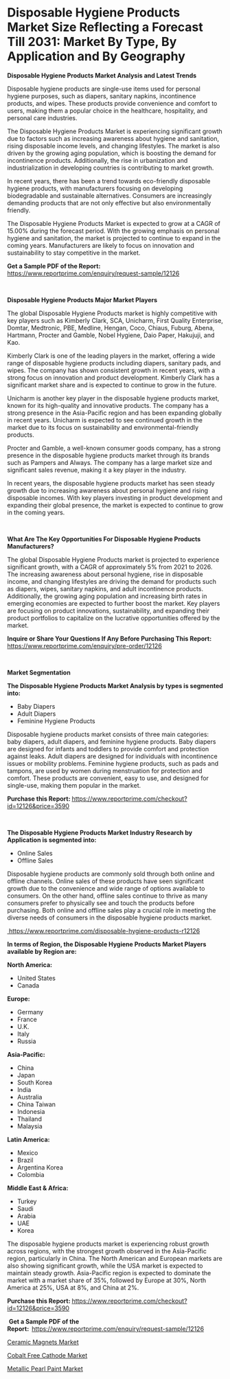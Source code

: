 <p><h1>Disposable Hygiene Products Market Size Reflecting a Forecast Till 2031: Market By Type, By Application and By Geography</h1></p><p><strong>Disposable Hygiene Products Market Analysis and Latest Trends</strong></p>
<p><p>Disposable hygiene products are single-use items used for personal hygiene purposes, such as diapers, sanitary napkins, incontinence products, and wipes. These products provide convenience and comfort to users, making them a popular choice in the healthcare, hospitality, and personal care industries.</p><p>The Disposable Hygiene Products Market is experiencing significant growth due to factors such as increasing awareness about hygiene and sanitation, rising disposable income levels, and changing lifestyles. The market is also driven by the growing aging population, which is boosting the demand for incontinence products. Additionally, the rise in urbanization and industrialization in developing countries is contributing to market growth.</p><p>In recent years, there has been a trend towards eco-friendly disposable hygiene products, with manufacturers focusing on developing biodegradable and sustainable alternatives. Consumers are increasingly demanding products that are not only effective but also environmentally friendly.</p><p>The Disposable Hygiene Products Market is expected to grow at a CAGR of 15.00% during the forecast period. With the growing emphasis on personal hygiene and sanitation, the market is projected to continue to expand in the coming years. Manufacturers are likely to focus on innovation and sustainability to stay competitive in the market.</p></p>
<p><strong>Get a Sample PDF of the Report:&nbsp;</strong> <a href="https://www.reportprime.com/enquiry/request-sample/12126">https://www.reportprime.com/enquiry/request-sample/12126</a></p>
<p>&nbsp;</p>
<p><strong>Disposable Hygiene Products Major Market Players</strong></p>
<p><p>The global Disposable Hygiene Products market is highly competitive with key players such as Kimberly Clark, SCA, Unicharm, First Quality Enterprise, Domtar, Medtronic, PBE, Medline, Hengan, Coco, Chiaus, Fuburg, Abena, Hartmann, Procter and Gamble, Nobel Hygiene, Daio Paper, Hakujuji, and Kao.</p><p>Kimberly Clark is one of the leading players in the market, offering a wide range of disposable hygiene products including diapers, sanitary pads, and wipes. The company has shown consistent growth in recent years, with a strong focus on innovation and product development. Kimberly Clark has a significant market share and is expected to continue to grow in the future.</p><p>Unicharm is another key player in the disposable hygiene products market, known for its high-quality and innovative products. The company has a strong presence in the Asia-Pacific region and has been expanding globally in recent years. Unicharm is expected to see continued growth in the market due to its focus on sustainability and environmental-friendly products.</p><p>Procter and Gamble, a well-known consumer goods company, has a strong presence in the disposable hygiene products market through its brands such as Pampers and Always. The company has a large market size and significant sales revenue, making it a key player in the industry.</p><p>In recent years, the disposable hygiene products market has seen steady growth due to increasing awareness about personal hygiene and rising disposable incomes. With key players investing in product development and expanding their global presence, the market is expected to continue to grow in the coming years.</p></p>
<p>&nbsp;</p>
<p><strong>What Are The Key Opportunities For Disposable Hygiene Products Manufacturers?</strong></p>
<p><p>The global Disposable Hygiene Products market is projected to experience significant growth, with a CAGR of approximately 5% from 2021 to 2026. The increasing awareness about personal hygiene, rise in disposable income, and changing lifestyles are driving the demand for products such as diapers, wipes, sanitary napkins, and adult incontinence products. Additionally, the growing aging population and increasing birth rates in emerging economies are expected to further boost the market. Key players are focusing on product innovations, sustainability, and expanding their product portfolios to capitalize on the lucrative opportunities offered by the market.</p></p>
<p><strong>Inquire or Share Your Questions If Any Before Purchasing This Report:</strong> <a href="https://www.reportprime.com/enquiry/pre-order/12126">https://www.reportprime.com/enquiry/pre-order/12126</a></p>
<p>&nbsp;</p>
<p><strong>Market Segmentation</strong></p>
<p><strong>The Disposable Hygiene Products Market Analysis by types is segmented into:</strong></p>
<p><ul><li>Baby Diapers</li><li>Adult Diapers</li><li>Feminine Hygiene Products</li></ul></p>
<p><p>Disposable hygiene products market consists of three main categories: baby diapers, adult diapers, and feminine hygiene products. Baby diapers are designed for infants and toddlers to provide comfort and protection against leaks. Adult diapers are designed for individuals with incontinence issues or mobility problems. Feminine hygiene products, such as pads and tampons, are used by women during menstruation for protection and comfort. These products are convenient, easy to use, and designed for single-use, making them popular in the market.</p></p>
<p><strong>Purchase this Report:&nbsp;</strong><a href="https://www.reportprime.com/checkout?id=12126&price=3590">https://www.reportprime.com/checkout?id=12126&price=3590</a></p>
<p>&nbsp;</p>
<p><strong>The Disposable Hygiene Products Market Industry Research by Application is segmented into:</strong></p>
<p><ul><li>Online Sales</li><li>Offline Sales</li></ul></p>
<p><p>Disposable hygiene products are commonly sold through both online and offline channels. Online sales of these products have seen significant growth due to the convenience and wide range of options available to consumers. On the other hand, offline sales continue to thrive as many consumers prefer to physically see and touch the products before purchasing. Both online and offline sales play a crucial role in meeting the diverse needs of consumers in the disposable hygiene products market.</p></p>
<p><a href="https://www.reportprime.com/disposable-hygiene-products-r12126">&nbsp;https://www.reportprime.com/disposable-hygiene-products-r12126</a></p>
<p><strong>In terms of Region, the Disposable Hygiene Products Market Players available by Region are:</strong></p>
<p>
    <p> <strong> North America: </strong>
        <ul>
            <li>United States</li>
            <li>Canada</li>
        </ul>
        </p> 
    <p> <strong> Europe: </strong>
        <ul>
            <li>Germany</li>
            <li>France</li>
            <li>U.K.</li>
            <li>Italy</li>
            <li>Russia</li>
        </ul>
        </p> 
    <p> <strong> Asia-Pacific: </strong>
        <ul>
            <li>China</li>
            <li>Japan</li>
            <li>South Korea</li>
            <li>India</li>
            <li>Australia</li>
            <li>China Taiwan</li>
            <li>Indonesia</li>
            <li>Thailand</li>
            <li>Malaysia</li>
        </ul>
        </p> 
    <p> <strong> Latin America: </strong>
        <ul>
            <li>Mexico</li>
            <li>Brazil</li>
            <li>Argentina Korea</li>
            <li>Colombia</li>
        </ul>
        </p> 
    <p> <strong> Middle East & Africa: </strong>
        <ul>
            <li>Turkey</li>
            <li>Saudi</li>
            <li>Arabia</li>
            <li>UAE</li>
            <li>Korea</li>
        </ul>
    </p>
    </p>
<p><p>The disposable hygiene products market is experiencing robust growth across regions, with the strongest growth observed in the Asia-Pacific region, particularly in China. The North American and European markets are also showing significant growth, while the USA market is expected to maintain steady growth. Asia-Pacific region is expected to dominate the market with a market share of 35%, followed by Europe at 30%, North America at 25%, USA at 8%, and China at 2%.</p></p>
<p><strong>Purchase this Report: </strong><a href="https://www.reportprime.com/checkout?id=12126&price=3590">https://www.reportprime.com/checkout?id=12126&price=3590</a></p>
<p>&nbsp;<strong>Get a Sample PDF of the Report:&nbsp;&nbsp;</strong><a href="https://www.reportprime.com/enquiry/request-sample/12126">https://www.reportprime.com/enquiry/request-sample/12126</a></p>
<p><strong></strong></p>
<p><p><a href="https://www.linkedin.com/pulse/decoding-ceramic-magnets-market-deep-dive-latest-trends-segmentation-4deqf">Ceramic Magnets Market</a></p><p><a href="https://www.linkedin.com/pulse/cobalt-free-cathode-market-size-share-global-analysis-report-hm35f">Cobalt Free Cathode Market</a></p><p><a href="https://www.linkedin.com/pulse/metallic-pearl-paint-market-research-report-unlocks-analysis-ckrcf">Metallic Pearl Paint Market</a></p></p>